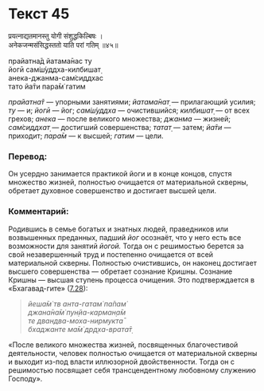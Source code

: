 # Текст 45

प्रयत्नाद्यतमानस्तु योगी संशुद्धकिल्बिषः ।  
अनेकजन्मसंसिद्धस्ततो याति परां गतिम् ॥४५॥

прайатна̄д йатама̄нас ту  
йогӣ сам̇ш́уддха-килбишат̣  
анека-джанма-сам̇сиддхас  
тато йа̄ти пара̄м̇ гатим

_прайатна̄т_ — упорными занятиями; _йатама̄нат̣_ — прилагающий усилия; _ту_ — и; _йогӣ_ — йог; _сам̇ш́уддха_ — очистившийся; _килбишат̣_ — от всех грехов; _анека_ — после великого множества; _джанма_ — жизней; _сам̇сиддхат̣_ — достигший совершенства; _татат̣_ — затем; _йа̄ти_ — приходит; _пара̄м_ — к высшей; _гатим_ — цели.

### Перевод:

Он усердно занимается практикой йоги и в конце концов, спустя множество жизней, полностью очищается от материальной скверны, обретает духовное совершенство и достигает высшей цели.

### Комментарий:

Родившись в семье богатых и знатных людей, праведников или возвышенных преданных, падший _йог_ осознаёт, что у него есть все возможности для занятий _йогой._ Тогда он с решимостью берется за свой незавершенный труд и постепенно очищается от всей материальной скверны. Полностью очистившись, он наконец достигает высшего совершенства — обретает сознание Кришны. Сознание Кришны — высшая ступень процесса очищения. Это подтверждается в «Бхагавад-гите» ([7.28](../7/28.md)):

> _йеша̄м̇ тв анта-гатам̇ па̄пам̇  
> джана̄на̄м̇ пун̣йа-карман̣а̄м  
> те двандва-моха-нирмукта̄  
> бхаджанте ма̄м̇ др̣д̣ха-врата̄т̣_

«После великого множества жизней, посвященных благочестивой деятельности, человек полностью очищается от материальной скверны и выходит из-под власти иллюзорной двойственности. Тогда он с решимостью посвящает себя трансцендентному любовному служению Господу».